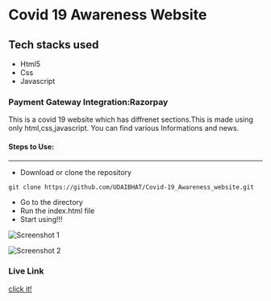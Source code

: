 <h1>Covid 19 Awareness Website</h1>


<h2>Tech stacks used</h2>
<ul>
<li>Html5</li>
<li>Css</li>
<li>Javascript</li>
</ul>
<h3>Payment Gateway Integration:Razorpay</h3>

<p>This is a covid 19 website which has diffrenet sections.This is made using only html,css,javascript.
You can find various Informations and news.
</p>

#### Steps to Use:

---

- Download or clone the repository

```
git clone https://github.com/UDAIBHAT/Covid-19_Awareness_website.git
```

- Go to the directory
- Run the index.html file
- Start using!!!

![Screenshot 1](https://user-images.githubusercontent.com/72568715/125443620-4e60bcde-c2d3-42cc-ad40-279d59ecd7ea.PNG)

![Screenshot 2](https://user-images.githubusercontent.com/72568715/125443725-4c1bbcb4-46f5-4518-b29a-60ea750ecd2b.PNG)

<h3> Live Link </h3>

<a href="https://udaibhat.github.io/Covid-19_Awareness_website/"> click it! </a>

<br>

